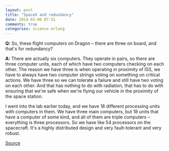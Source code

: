 ```yaml
---
layout: post
title: "SpaceX and redundancy"
date: 2014-03-06 07:51
comments: true
categories: science erlang
---
```



**Q:** So, these flight computers on Dragon – there are three on board, and that's for redundancy?

**A:** There are actually six computers. They operate in pairs, so there are three computer units, each of which have two computers checking on each other. The reason we have three is when operating in proximity of ISS, we have to always have two computer strings voting on something on critical actions. We have three so we can tolerate a failure and still have two voting on each other. And that has nothing to do with radiation, that has to do with ensuring that we're safe when we're flying our vehicle in the proximity of the space station.

I went into the lab earlier today, and we have 18 different processing units with computers in them. We have three main computers, but 18 units that have a computer of some kind, and all of them are triple computers – everything is three processors. So we have like 54 processors on the spacecraft. It's a highly distributed design and very fault-tolerant and very robust.

[Source](http://www.aviationweek.com/Blogs.aspx?plckBlogId=Blog:04ce340e-4b63-4d23-9695-d49ab661f385&plckPostId=Blog:04ce340e-4b63-4d23-9695-d49ab661f385Post:a8b87703-93f9-4cdf-885f-9429605e14df)
